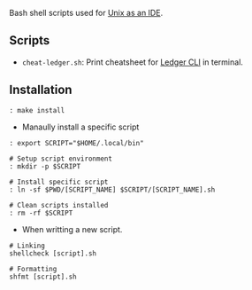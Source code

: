 Bash shell scripts used for [Unix as an IDE](https://github.com/rubenvanstaden/zlib/blob/main/slipbox/202304061649.md).

## Scripts

- `cheat-ledger.sh`: Print cheatsheet for [Ledger CLI](https://ledger-cli.org/) in terminal.

## Installation

```shell
: make install
```

- Manaully install a specific script

```shell
: export SCRIPT="$HOME/.local/bin"

# Setup script environment
: mkdir -p $SCRIPT

# Install specific script
: ln -sf $PWD/[SCRIPT_NAME] $SCRIPT/[SCRIPT_NAME].sh

# Clean scripts installed
: rm -rf $SCRIPT
```

- When writting a new script.

```shell
# Linking
shellcheck [script].sh

# Formatting
shfmt [script].sh
```
